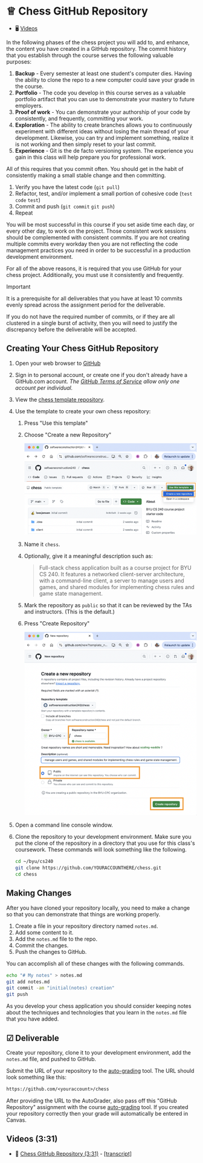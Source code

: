 # ♕ Chess GitHub Repository

- 🖥️ [Videos](#videos)

In the following phases of the chess project you will add to, and enhance, the content you have created in a GitHub repository. The commit history that you establish through the course serves the following valuable purposes:

1. **Backup** - Every semester at least one student's computer dies. Having the ability to clone the repo to a new computer could save your grade in the course.
1. **Portfolio** - The code you develop in this course serves as a valuable portfolio artifact that you can use to demonstrate your mastery to future employers.
1. **Proof of work** - You can demonstrate your authorship of your code by consistently, and frequently, committing your work.
1. **Exploration** - The ability to create branches allows you to continuously experiment with different ideas without losing the main thread of your development. Likewise, you can try and implement something, realize it is not working and then simply reset to your last commit.
1. **Experience** - Git is the de facto versioning system. The experience you gain in this class will help prepare you for professional work.

All of this requires that you commit often. You should get in the habit of consistently making a small stable change and then committing.

1. Verify you have the latest code (`git pull`)
1. Refactor, test, and/or implement a small portion of cohesive code (`test` `code` `test`)
1. Commit and push (`git commit` `git push`)
1. Repeat

You will be most successful in this course if you set aside time each day, or every other day, to work on the project. Those consistent work sessions should be complemented with consistent commits. If you are not creating multiple commits every workday then you are not reflecting the code management practices you need in order to be successful in a production development environment.

For all of the above reasons, it is required that you use GitHub for your chess project. Additionally, you must use it consistently and frequently.

> [!IMPORTANT]
> It is a prerequisite for all deliverables that you have at least 10 commits evenly spread across the assignment period for the deliverable.

If you do not have the required number of commits, or if they are all clustered in a single burst of activity, then you will need to justify the discrepancy before the deliverable will be accepted.

## Creating Your Chess GitHub Repository

1. Open your web browser to [GitHub](https://github.com)
1. Sign in to personal account, or create one if you don't already have a GitHub.com account. _The [GitHub Terms of Service](https://docs.github.com/en/site-policy/github-terms/github-terms-of-service#3-account-requirements) allow only one account per individual._
1. View the [chess template repository](https://github.com/softwareconstruction240/chess).
1. Use the template to create your own chess repository:
   1. Press "Use this template"
   1. Choose "Create a new Repository"

      ![use template](use-template.png)

   1. Name it `chess`.
   1. Optionally, give it a meaningful description such as:
       > Full-stack chess application built as a course project for BYU CS 240. It features a networked client-server architecture, with a command-line client, a server to manage users and games, and shared modules for implementing chess rules and game state management.
   1. Mark the repository as `public` so that it can be reviewed by the TAs and instructors. (This is the default.)
   1. Press "Create Repository"

      ![create repo](create-repo.png)

1. Open a command line console window.
1. Clone the repository to your development environment. Make sure you put the clone of the repository in a directory that you use for this class's coursework. These commands will look something like the following.

   ```sh
   cd ~/byu/cs240
   git clone https://github.com/YOURACCOUNTHERE/chess.git
   cd chess
   ```

## Making Changes

After you have cloned your repository locally, you need to make a change so that you can demonstrate that things are working properly.

1. Create a file in your repository directory named `notes.md`.
1. Add some content to it.
1. Add the `notes.md` file to the repo.
1. Commit the changes.
1. Push the changes to GitHub.

You can accomplish all of these changes with the following commands.

```sh
echo "# My notes" > notes.md
git add notes.md
git commit -am "initial(notes) creation"
git push
```

As you develop your chess application you should consider keeping notes about the techniques and technologies that you learn in the `notes.md` file that you have added.

## ☑ Deliverable

Create your repository, clone it to your development environment, add the `notes.md` file, and pushed to GitHub.

Submit the URL of your repository to the [auto-grading](https://cs240.click/) tool. The URL should look something like this:

```txt
https://github.com/<youraccount>/chess
```

After providing the URL to the AutoGrader, also pass off this "GitHub Repository" assignment with the course [auto-grading](https://cs240.click/) tool. If you created your repository correctly then your grade will automatically be entered in Canvas.

## <a name="videos"></a>Videos (3:31)

- 🎥 [Chess GitHub Repository (3:31)](https://byu.hosted.panopto.com/Panopto/Pages/Viewer.aspx?id=9603dd36-5c9b-4705-aa3d-b169016801a3) - [[transcript]](https://github.com/user-attachments/files/17707180/CS_240_Chess_GitHub_Repository_Transcript.pdf)
